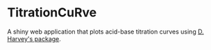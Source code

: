 # TitrationCuRve

A shiny web application that plots acid-base titration curves using [D. Harvey's package](https://cran.r-project.org/web/packages/titrationCurves/).